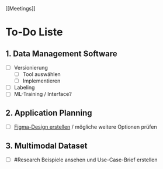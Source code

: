 [[Meetings]]

# To-Do Liste

## 1. Data Management Software
- [ ] Versionierung
  - [ ] Tool auswählen
  - [ ] Implementieren
- [ ] Labeling
- [ ] ML-Training / Interface?

## 2. Application Planning
- [ ] [Figma-Design erstellen](obsidian://link-to-note) / mögliche weitere Optionen prüfen

## 3. Multimodal Dataset
- [ ] #Research Beispiele ansehen und Use-Case-Brief erstellen

